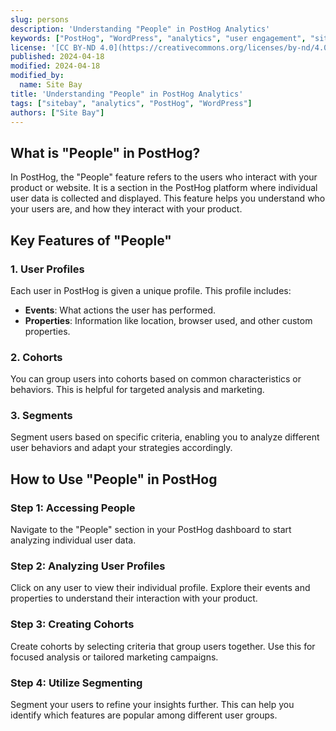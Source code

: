 ```yaml
---
slug: persons
description: 'Understanding "People" in PostHog Analytics'
keywords: ["PostHog", "WordPress", "analytics", "user engagement", "sitebay"]
license: '[CC BY-ND 4.0](https://creativecommons.org/licenses/by-nd/4.0)'
published: 2024-04-18
modified: 2024-04-18
modified_by:
  name: Site Bay
title: 'Understanding "People" in PostHog Analytics'
tags: ["sitebay", "analytics", "PostHog", "WordPress"]
authors: ["Site Bay"]
---
```



## What is "People" in PostHog?

In PostHog, the "People" feature refers to the users who interact with your product or website. It is a section in the PostHog platform where individual user data is collected and displayed. This feature helps you understand who your users are, and how they interact with your product.

## Key Features of "People"
### 1. **User Profiles**
Each user in PostHog is given a unique profile. This profile includes:
   - **Events**: What actions the user has performed.
   - **Properties**: Information like location, browser used, and other custom properties.

### 2. **Cohorts**
You can group users into cohorts based on common characteristics or behaviors. This is helpful for targeted analysis and marketing.

### 3. **Segments**
Segment users based on specific criteria, enabling you to analyze different user behaviors and adapt your strategies accordingly.

## How to Use "People" in PostHog
### Step 1: Accessing People
Navigate to the "People" section in your PostHog dashboard to start analyzing individual user data.

### Step 2: Analyzing User Profiles
Click on any user to view their individual profile. Explore their events and properties to understand their interaction with your product.

### Step 3: Creating Cohorts
Create cohorts by selecting criteria that group users together. Use this for focused analysis or tailored marketing campaigns.

### Step 4: Utilize Segmenting
Segment your users to refine your insights further. This can help you identify which features are popular among different user groups.


